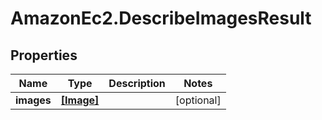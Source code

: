 # AmazonEc2.DescribeImagesResult

## Properties

Name | Type | Description | Notes
------------ | ------------- | ------------- | -------------
**images** | [**[Image]**](Image.md) |  | [optional] 


